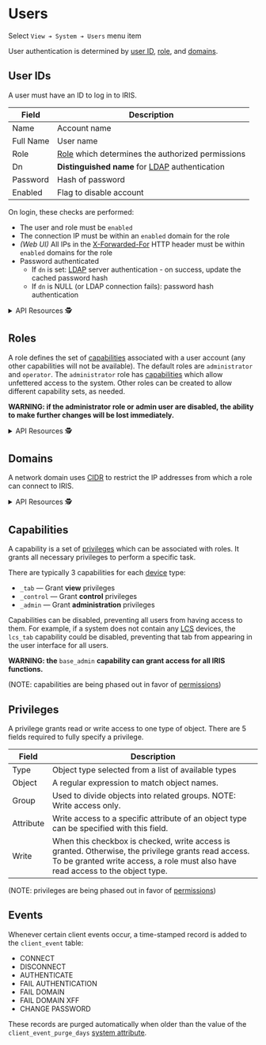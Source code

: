# Users

Select `View ➔ System ➔ Users` menu item

User authentication is determined by [user ID](#user-ids), [role](#roles),
and [domains](#domains).

## User IDs

A user must have an ID to log in to IRIS.

Field     | Description
----------|-------------
Name      | Account name
Full Name | User name
Role      | [Role](#roles) which determines the authorized permissions
Dn        | **Distinguished name** for [LDAP] authentication
Password  | Hash of password
Enabled   | Flag to disable account

On login, these checks are performed:
 - The user and role must be `enabled`
 - The connection IP must be within an `enabled` domain for the role
 - _(Web UI)_ All IPs in the [X-Forwarded-For] HTTP header must be within
   `enabled` domains for the role
 - Password authenticated
   * If `dn` is set: [LDAP] server authentication - on success, update the
     cached password hash
   * If `dn` is NULL (or LDAP connection fails): password hash authentication

<details>
<summary>API Resources 🕵️ </summary>

* `iris/api/user_id`
* `iris/api/user_id/{name}`

| Access       | Primary          | Secondary  |
|--------------|------------------|------------|
| 👁️ View      | name             |            |
| 💡 Manage    | enabled          | password † |
| 🔧 Configure | full\_name, role | dn         |

† _Write only_

</details>

## Roles

A role defines the set of [capabilities](#capabilities) associated with a user
account (any other capabilities will not be available).  The default roles
are `administrator` and `operator`.  The `administrator` role has
[capabilities](#capabilities) which allow unfettered access to the system.
Other roles can be created to allow different capability sets, as needed.

**WARNING: if the administrator role or admin user are disabled, the ability to
make further changes will be lost immediately.**

<details>
<summary>API Resources 🕵️ </summary>

* `iris/api/role`
* `iris/api/role/{name}`

| Access       | Primary    | Secondary |
|--------------|------------|-----------|
| 👁️  View      | name       |           |
| 💡 Manage    | enabled    |           |
| 🔧 Configure |            | domains   |

</details>

## Domains

A network domain uses [CIDR] to restrict the IP addresses from which a role
can connect to IRIS.

<details>
<summary>API Resources 🕵️ </summary>

* `iris/api/domain`
* `iris/api/domain/{name}`

| Access       | Primary | Secondary |
|--------------|---------|-----------|
| 👁️  View      | name    |           |
| 💡 Manage    | enabled |           |
| 🔧 Configure |         | block     |

</details>

## Capabilities

A capability is a set of [privileges](#privileges) which can be associated
with roles.  It grants all necessary privileges to perform a specific task.

There are typically 3 capabilities for each [device] type:

* `_tab` — Grant **view** privileges
* `_control` — Grant **control** privileges
* `_admin` — Grant **administration** privileges

Capabilities can be disabled, preventing all users from having access to them.
For example, if a system does not contain any [LCS] devices, the `lcs_tab`
capability could be disabled, preventing that tab from appearing in the user
interface for all users.

**WARNING: the** `base_admin` **capability can grant access for all IRIS
functions.**

(NOTE: capabilities are being phased out in favor of [permissions])

## Privileges

A privilege grants read or write access to one type of object.  There are 5
fields required to fully specify a privilege.

Field     | Description
----------|----------------------------------------------------
Type      | Object type selected from a list of available types
Object    | A regular expression to match object names.
Group     | Used to divide objects into related groups.  NOTE: Write access only.
Attribute | Write access to a specific attribute of an object type can be specified with this field.
Write     | When this checkbox is checked, write access is granted.  Otherwise, the privilege grants read access.  To be granted write access, a role must also have read access to the object type.

(NOTE: privileges are being phased out in favor of [permissions])

## Events

Whenever certain client events occur, a time-stamped record is added to the
`client_event` table:

* CONNECT
* DISCONNECT
* AUTHENTICATE
* FAIL AUTHENTICATION
* FAIL DOMAIN
* FAIL DOMAIN XFF
* CHANGE PASSWORD

These records are purged automatically when older than the value of the
`client_event_purge_days` [system attribute].


[CIDR]: https://en.wikipedia.org/wiki/Classless_Inter-Domain_Routing
[device]: controllers.html#devices
[LCS]: lcs.html
[LDAP]: installation.html#ldap
[permissions]: permissions.html
[system attribute]: system_attributes.html
[x-forwarded-for]: https://developer.mozilla.org/en-US/docs/Web/HTTP/Headers/X-Forwarded-For
